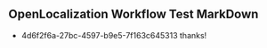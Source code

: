 ## OpenLocalization Workflow Test MarkDown
* 4d6f2f6a-27bc-4597-b9e5-7f163c645313 
thanks!<!--HONumber=Feb16_HO4-->
